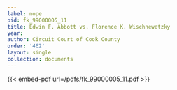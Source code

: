 ```yaml
---
label: nope
pid: fk_99000005_11
title: Edwin F. Abbott vs. Florence K. Wischnewetzky
year:
author: Circuit Court of Cook County
order: '462'
layout: single
collection: documents
---
```



{{< embed-pdf url=/pdfs/fk_99000005_11.pdf >}}